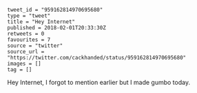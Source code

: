 ```
tweet_id = "959162814970695680"
type = "tweet"
title = "Hey Internet"
published = 2018-02-01T20:33:30Z
retweets = 0
favourites = 7
source = "twitter"
source_url = "https://twitter.com/cackhanded/status/959162814970695680"
images = []
tag = []
```

Hey Internet, I forgot to mention earlier but I made gumbo today.